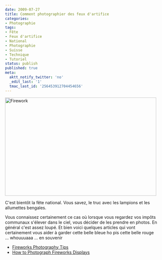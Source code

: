 ```yaml
---
date: 2009-07-27
title: Comment photographier des feux d'artifice
categories:
- Photographie
tags:
- Fête
- Feux d'artifice
- National
- Photographie
- Suisse
- Technique
- Tutoriel
status: publish
published: true
meta:
  aktt_notify_twitter: 'no'
  _edit_last: '1'
  tmac_last_id: '256453912704454656'
---
```

<img class="alignnone size-full wp-image-1342" title="Firework" src="https://dlgjp9x71cipk.cloudfront.net/2009/07/firework.jpg" alt="Firework" width="500" height="324" />

C'est bientôt la fête national. Vous savez, le truc avec les lampions et les allumettes bengales.

Vous connaissez certainement ce cas où lorsque vous regardez vos impôts communaux s'élever dans le ciel, vous décider de les prendre en photos. En général c'est assez loupé. Et bien voici quelques articles qui vont certainement vous aider à garder cette belle bleue ho pis cette belle rouge ... whouuuaaa ... en souvenir
<ul>
	<li><a href="https://www.the-digital-picture.com/Photography-Tips/Fireworks.aspx">Fireworks Photography Tips</a></li>
	<li><a href="https://digital-photography-school.com/how-to-photograph-fireworks">How to Photograph Fireworks Displays</a></li>
</ul>
